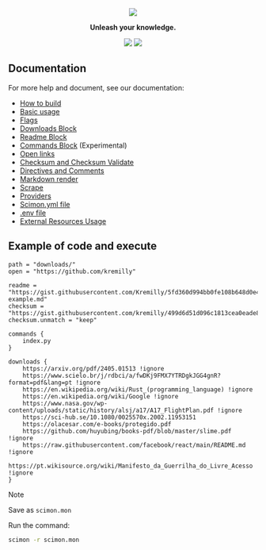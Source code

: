 <div align='center'>
    <img src="https://i.imgur.com/ZZ9a1DU.png"/>
</div>

<p align='center'><b>Unleash your knowledge.</b></p>

<p align='center'>
	<a href='https://github.com/Scibun/Scibun/actions/workflows/rust.yml'><img src='https://img.shields.io/github/actions/workflow/status/scibun/scimon/rust.yml?style=flat-square'/></a>
	<img src='https://img.shields.io/github/license/Scibun/Scimon?style=flat-square'/>
</p>

## Documentation

For more help and document, see our documentation:

- [How to build](https://scibun.github.io/ScimonDocs/build.html)
- [Basic usage](https://scibun.github.io/ScimonDocs/basic-usage.html)
- [Flags](https://scibun.github.io/ScimonDocs/flags.html)
- [Downloads Block](https://scibun.github.io/ScimonDocs/download-block.html)
- [Readme Block](https://scibun.github.io/ScimonDocs/readme-block.html)
- [Commands Block](https://scibun.github.io/ScimonDocs/commands-block.html) (Experimental)
- [Open links](https://scibun.github.io/ScimonDocs/open-links.html)
- [Checksum and Checksum Validate](https://scibun.github.io/ScimonDocs/checsum.html)
- [Directives and Comments](https://scibun.github.io/ScimonDocs/directives.html)
- [Markdown render](https://scibun.github.io/ScimonDocs/markdown-render.html)
- [Scrape](https://scibun.github.io/ScimonDocs/scrape.html)
- [Providers](https://scibun.github.io/ScimonDocs/providers.html)
- [Scimon.yml file](https://scibun.github.io/ScimonDocs/scimon.yml-file.html)
- [.env file](https://scibun.github.io/ScimonDocs/env-file.html)
- [External Resources Usage](https://scibun.github.io/ScimonDocs/external-resources.html)

## Example of code and execute

```monset
path = "downloads/"
open = "https://github.com/kremilly"

readme = "https://gist.githubusercontent.com/Kremilly/5fd360d994bb0fe108b648d0e4c9e92f/raw/ac524eba2112bf0bdbac1ad27e24f78f678589ec/readme-example.md"
checksum = "https://gist.githubusercontent.com/kremilly/499d6d51d096c1813cea0eade8eb0bc4/raw/d7c5965aeaf005cf0b612e3468ab47c30480083b/scibun.sha256"
checksum.unmatch = "keep"

commands {
    index.py
}

downloads {
    https://arxiv.org/pdf/2405.01513 !ignore
    https://www.scielo.br/j/rdbci/a/fwDKj9FMX7YTRDgkJGG4gnR?format=pdf&lang=pt !ignore
    https://en.wikipedia.org/wiki/Rust_(programming_language) !ignore
    https://en.wikipedia.org/wiki/Google !ignore
    https://www.nasa.gov/wp-content/uploads/static/history/alsj/a17/A17_FlightPlan.pdf !ignore
    https://sci-hub.se/10.1080/0025570x.2002.11953151
    https://olacesar.com/e-books/protegido.pdf
    https://github.com/huyubing/books-pdf/blob/master/slime.pdf !ignore
    https://raw.githubusercontent.com/facebook/react/main/README.md !ignore
    https://pt.wikisource.org/wiki/Manifesto_da_Guerrilha_do_Livre_Acesso !ignore
}
```

> [!note]
>
> Save as `scimon.mon`

Run the command:

```bash
scimon -r scimon.mon
```
